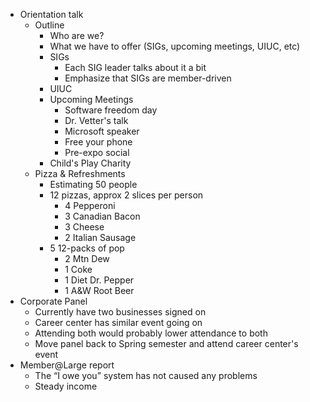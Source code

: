 <!-- 		@page { margin: 0.79in } 		P { margin-bottom: 0.08in } -->
<ul>
	<li>Orientation talk
<ul>
	<li>Outline
<ul>
	<li>Who are we?</li>
	<li>What we have to offer (SIGs, 			upcoming meetings, UIUC, etc)</li>
	<li>SIGs
<ul>
	<li>Each SIG leader talks about it 				a bit</li>
	<li>Emphasize that SIGs are 				member-driven</li>
</ul>
</li>
	<li>UIUC</li>
	<li>Upcoming Meetings
<ul>
	<li>Software freedom day</li>
	<li>Dr. Vetter's talk</li>
	<li>Microsoft speaker</li>
	<li>Free your phone</li>
	<li>Pre-expo social</li>
</ul>
</li>
	<li>Child's Play Charity</li>
</ul>
</li>
	<li>Pizza &amp; Refreshments
<ul>
	<li>Estimating 50 people</li>
	<li>12 pizzas, approx 2 slices per 			person
<ul>
	<li>4 Pepperoni</li>
	<li>3 Canadian Bacon</li>
	<li>3 Cheese</li>
	<li>2 Italian Sausage</li>
</ul>
</li>
	<li>5 12-packs of pop
<ul>
	<li>2 Mtn Dew</li>
	<li>1 Coke</li>
	<li>1 Diet Dr. Pepper</li>
	<li>1 A&amp;W Root Beer</li>
</ul>
</li>
</ul>
</li>
</ul>
</li>
	<li>Corporate Panel
<ul>
	<li>Currently have two businesses 		signed on</li>
	<li>Career center has similar event 		going on</li>
	<li>Attending both would probably 		lower attendance to both</li>
	<li>Move panel back to Spring 		semester and attend career center's event</li>
</ul>
</li>
	<li>Member@Large report
<ul>
	<li>The “I owe you” system has 		not caused any problems</li>
	<li>Steady income</li>
</ul>
</li>
</ul>
&nbsp;